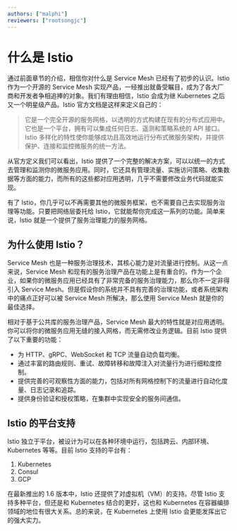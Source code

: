 ```yaml
---
authors: ["malphi"]
reviewers: ["rootsongjc"]
---
```


#  什么是 Istio

通过前面章节的介绍，相信你对什么是 Service Mesh 已经有了初步的认识。Istio 作为一个开源的 Service Mesh 实现产品，一经推出就备受瞩目，成为了各大厂商和开发者争相追捧的对象。我们有理由相信，Istio 会成为继 Kubernetes 之后又一个明星级产品。Istio 官方文档是这样来定义自己的：

> 它是一个完全开源的服务网格，以透明的方式构建在现有的分布式应用中。它也是一个平台，拥有可以集成任何日志、遥测和策略系统的 API 接口。Istio 多样化的特性使你能够成功且高效地运行分布式微服务架构，并提供保护、连接和监控微服务的统一方法。

从官方定义我们可以看出，Istio 提供了一个完整的解决方案，可以以统一的方式去管理和监测你的微服务应用。同时，它还具有管理流量、实施访问策略、收集数据等方面的能力，而所有的这些都对应用透明，几乎不需要修改业务代码就能实现。

有了 Istio，你几乎可以不再需要其他的微服务框架，也不需要自己去实现服务治理等功能。只要把网络层委托给 Istio，它就能帮你完成这一系列的功能。简单来说，Istio 就是一个提供了服务治理能力的服务网格。

## 为什么使用 Istio？

Service Mesh 也是一种服务治理技术，其核心能力是对流量进行控制。从这一点来说，Service Mesh 和现有的服务治理产品在功能上是有重合的。作为一个企业，如果你的微服务应用已经具有了非常完备的服务治理能力，那么你不一定非得引入 Service Mesh。但是假设你的系统并不具有完善的治理功能，或者系统架构中的痛点正好可以被 Service Mesh 所解决，那么使用 Service Mesh 就是你的最佳选择。

相对于基于公共库的服务治理产品，Service Mesh 最大的特性就是对应用透明。你可以将你的微服务应用无缝的接入网格，而无需修改业务逻辑。目前 Istio 提供了以下重要的功能：

- 为 HTTP、gRPC、WebSocket 和 TCP 流量自动负载均衡。
- 通过丰富的路由规则、重试、故障转移和故障注入对流量行为进行细粒度控制。
- 提供完善的可观察性方面的能力，包括对所有网格控制下的流量进行自动化度量、日志记录和追踪。
- 提供身份验证和授权策略，在集群中实现安全的服务间通信。

##   Istio 的平台支持

Istio 独立于平台，被设计为可以在各种环境中运行，包括跨云、内部环境、Kubernetes 等等。目前 Istio 支持的平台有：
1. Kubernetes
1. Consul
1. GCP

在最新推出的 1.6 版本中，Istio 还提供了对虚拟机（VM）的支持。尽管 Istio 支持多种平台，但还是和 Kubernetes 结合的更好，这也和 Kubernetes 在容器编排领域的地位有很大关系。总的来说，在 Kubernetes 上使用 Istio 会更能发挥出它的强大实力。
